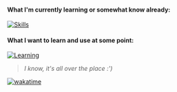 #### What I'm currently learning or somewhat know already:
  
[![Skills](https://skillicons.dev/icons?i=js,html,css,git,py,vscode,neovim,arch,nix&perline=5)](https://skillicons.dev)
  
#### What I want to learn and use at some point:
  
[![Learning](https://skillicons.dev/icons?i=react,nodejs,mongodb,ts,rust,tauri,svelte,docker&perline=4)](https://skillicons.dev)
  
> *I know, it's all over the place :')*

[![wakatime](https://wakatime.com/badge/user/018d46e9-27c5-48c0-8e70-1ca9f51fc980.svg)](https://wakatime.com/@018d46e9-27c5-48c0-8e70-1ca9f51fc980)
